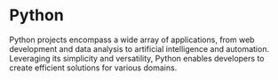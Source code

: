 # Python
Python projects encompass a wide array of applications, from web development and data analysis to artificial intelligence and automation. Leveraging its simplicity and versatility, Python enables developers to create efficient solutions for various domains. 
